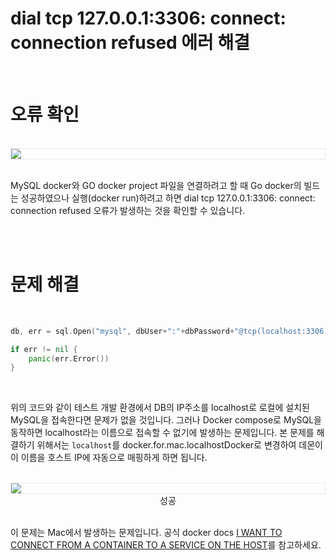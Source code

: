 # dial tcp 127.0.0.1:3306: connect: connection refused 에러 해결

<br />

# 오류 확인

<br />
<img src="https://github.com/KoEonYack/Tistory-Coveant/blob/master/Article/GO/dia_tcp_error/img/1-1.PNG?raw=true" align="center" style="display: block; margin: 0px auto; display: block; height: auto; border:1px solid #eaeaea; padding: 0px;" width="" >
<br />

MySQL docker와 GO docker project 파일을 연결하려고 할 때 Go docker의 빌드는 성공하였으나 실행(docker run)하려고 하면 dial tcp 127.0.0.1:3306: connect: connection refused 오류가 발생하는 것을 확인할 수 있습니다. 

<br />
<br />


# 문제 해결

<br />

``` go
db, err = sql.Open("mysql", dbUser+":"+dbPassword+"@tcp(localhost:3306)/testDB")

if err != nil {
    panic(err.Error())
}
```

<br />


위의 코드와 같이 테스트 개발 환경에서 DB의 IP주소를 localhost로 로컬에 설치된 MySQL을 접속한다면 문제가 없을 것입니다. 그러나 Docker compose로 MySQL을 동작하면 localhost라는 이름으로 접속할 수 없기에 발생하는 문제입니다. 본 문제를 해결하기 위해서는 `localhost`를 docker.for.mac.localhostDocker로 변경하여 데몬이 이 이름을 호스트 IP에 자동으로 매핑하게 하면 됩니다. 


<br />
<img src="https://github.com/KoEonYack/Tistory-Coveant/blob/master/Article/GO/dia_tcp_error/img/2-2.PNG?raw=true" align="center" style="display: block; margin: 0px auto; display: block; height: auto; border:1px solid #eaeaea; padding: 0px;" width="" >
<center> 성공 </center>
<br />


이 문제는 Mac에서 발생하는 문제입니다. 공식 docker docs [I WANT TO CONNECT FROM A CONTAINER TO A SERVICE ON THE HOST](https://docs.docker.com/docker-for-mac/networking/#per-container-ip-addressing-is-not-possible)를 참고하세요.



<br />
<br />

